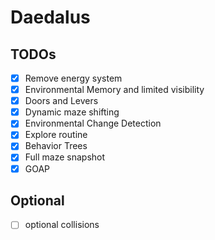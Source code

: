 # Daedalus

## TODOs

- [x] Remove energy system
- [x] Environmental Memory and limited visibility
- [x] Doors and Levers
- [x] Dynamic maze shifting
- [x] Environmental Change Detection
- [x] Explore routine
- [x] Behavior Trees
- [x] Full maze snapshot
- [x] GOAP

## Optional

- [ ] optional collisions
